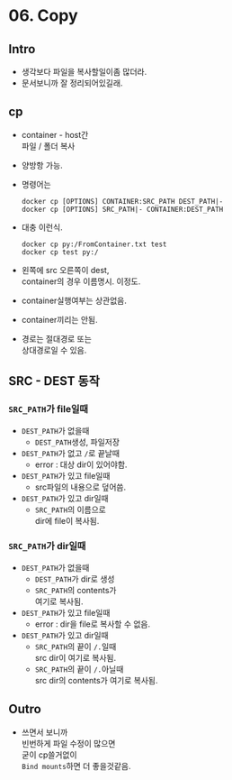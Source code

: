 # 06. Copy

## Intro

* 생각보다 파일을 복사할일이좀 많더라.
* 문서보니까 잘 정리되어있길래.

## cp

* container - host간\
  파일 / 폴더 복사
* 양방항 가능.
*   명령어는

    ```docker
    docker cp [OPTIONS] CONTAINER:SRC_PATH DEST_PATH|-
    docker cp [OPTIONS] SRC_PATH|- CONTAINER:DEST_PATH
    ```
*   대충 이런식.

    ```docker
    docker cp py:/FromContainer.txt test
    docker cp test py:/
    ```
* 왼쪽에 src 오른쪽이 dest,\
  container의 경우 이름명시. 이정도.
* container실행여부는 상관없음.
* container끼리는 안됨.
* 경로는 절대경로 또는\
  상대경로일 수 있음.

## SRC - DEST 동작

### `SRC_PATH`가 file일때

* `DEST_PATH`가 없을때
  * `DEST_PATH`생성, 파일저장
* `DEST_PATH`가 없고 `/`로 끝날때
  * error : 대상 dir이 있어야함.
* `DEST_PATH`가 있고 file일때
  * src파일의 내용으로 덮어씀.
* `DEST_PATH`가 있고 dir일때
  * `SRC_PATH`의 이름으로\
    dir에 file이 복사됨.

### `SRC_PATH`가 dir일때

* `DEST_PATH`가 없을때
  * `DEST_PATH`가 dir로 생성
  * `SRC_PATH`의 contents가\
    여기로 복사됨.
* `DEST_PATH`가 있고 file일때
  * error : dir을 file로 복사할 수 없음.
* `DEST_PATH`가 있고 dir일때
  * `SRC_PATH`의 끝이 `/.`일때\
    src dir이 여기로 복사됨.
  * `SRC_PATH`의 끝이 `/.`아닐때\
    src dir의 contents가 여기로 복사됨.

## Outro

* 쓰면서 보니까\
  빈번하게 파일 수정이 많으면\
  굳이 cp쓸거없이\
  `Bind mounts`하면 더 좋을것같음.
